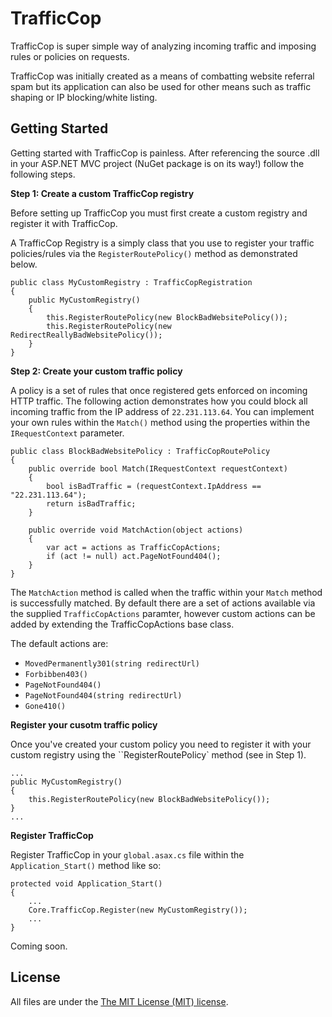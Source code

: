 # TrafficCop

TrafficCop is super simple way of analyzing incoming traffic and imposing rules or policies on requests.

TrafficCop was initially created as a means of combatting website referral spam but its application can also be used for other means such as traffic shaping or IP blocking/white listing.

Getting Started
-------

Getting started with TrafficCop is painless. After referencing the source .dll in your ASP.NET MVC project (NuGet package is on its way!) follow the following steps.

**Step 1: Create a custom TrafficCop registry**

Before setting up TrafficCop you must first create a custom registry and register it with TrafficCop.

A TrafficCop Registry is a simply class that you use to register your traffic policies/rules via the `RegisterRoutePolicy()` method as demonstrated below.

    public class MyCustomRegistry : TrafficCopRegistration
    {
        public MyCustomRegistry()
        {
            this.RegisterRoutePolicy(new BlockBadWebsitePolicy());
            this.RegisterRoutePolicy(new RedirectReallyBadWebsitePolicy());
        }
    }

**Step 2: Create your custom traffic policy**

A policy is a set of rules that once registered gets enforced on incoming HTTP traffic. The following action demonstrates how you could block all incoming traffic from the IP address of `22.231.113.64`. You can implement your own rules within the `Match()` method using the properties within the `IRequestContext` parameter.

    public class BlockBadWebsitePolicy : TrafficCopRoutePolicy
    {
        public override bool Match(IRequestContext requestContext)
        {
            bool isBadTraffic = (requestContext.IpAddress == "22.231.113.64");
            return isBadTraffic;
        }

        public override void MatchAction(object actions)
        {
            var act = actions as TrafficCopActions;
            if (act != null) act.PageNotFound404();
        }
    }
    
The `MatchAction` method is called when the traffic within your `Match` method is successfully matched. By default there are a set of actions available via the supplied `TrafficCopActions` paramter, however custom actions can be added by extending the TrafficCopActions base class.
    
The default actions are:
* `MovedPermanently301(string redirectUrl)`
* `Forbibben403()`
* `PageNotFound404()`
* `PageNotFound404(string redirectUrl)`
* `Gone410()`
    
**Register your cusotm traffic policy**

Once you've created your custom policy you need to register it with your custom registry using the ``RegisterRoutePolicy` method (see in Step 1).

    ...
    public MyCustomRegistry()
    {
        this.RegisterRoutePolicy(new BlockBadWebsitePolicy());
    }
    ...

**Register TrafficCop**

Register TrafficCop in your `global.asax.cs` file within the `Application_Start()` method like so:

    protected void Application_Start()
    {
        ...
        Core.TrafficCop.Register(new MyCustomRegistry());
        ...
    }

Coming soon.

License
-------
All files are under the [The MIT License (MIT) license][license].

[license]:http://en.wikipedia.org/wiki/MIT_License
